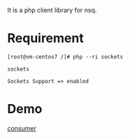 It is a php client library for nsq.

# Requirement

```
[root@vm-centos7 /]# php --ri sockets

sockets

Sockets Support => enabled
```

# Demo

[consumer](https://github.com/Andals/php-nsq/blob/master/demo/consumer.php)